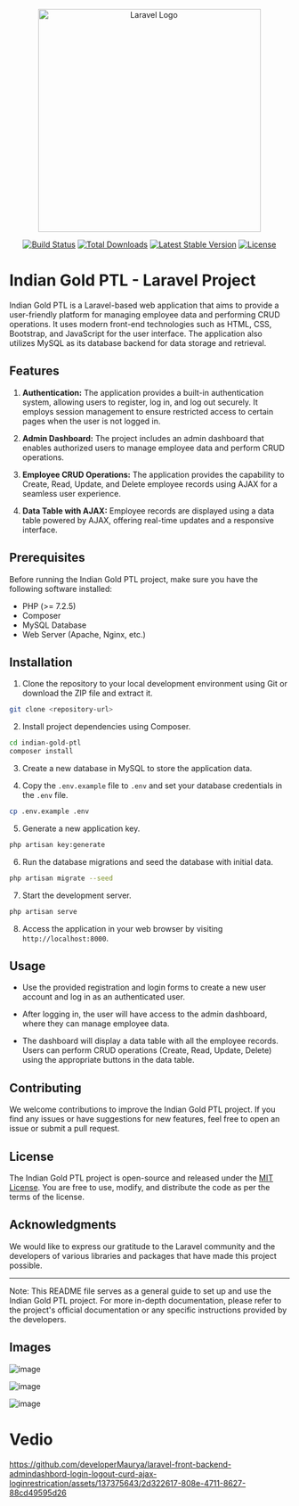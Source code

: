 <p align="center"><a href="https://laravel.com" target="_blank"><img src="https://raw.githubusercontent.com/laravel/art/master/logo-lockup/5%20SVG/2%20CMYK/1%20Full%20Color/laravel-logolockup-cmyk-red.svg" width="400" alt="Laravel Logo"></a></p>

<p align="center">
<a href="https://github.com/laravel/framework/actions"><img src="https://github.com/laravel/framework/workflows/tests/badge.svg" alt="Build Status"></a>
<a href="https://packagist.org/packages/laravel/framework"><img src="https://img.shields.io/packagist/dt/laravel/framework" alt="Total Downloads"></a>
<a href="https://packagist.org/packages/laravel/framework"><img src="https://img.shields.io/packagist/v/laravel/framework" alt="Latest Stable Version"></a>
<a href="https://packagist.org/packages/laravel/framework"><img src="https://img.shields.io/packagist/l/laravel/framework" alt="License"></a>
</p>

# Indian Gold PTL - Laravel Project

Indian Gold PTL is a Laravel-based web application that aims to provide a user-friendly platform for managing employee data and performing CRUD operations. It uses modern front-end technologies such as HTML, CSS, Bootstrap, and JavaScript for the user interface. The application also utilizes MySQL as its database backend for data storage and retrieval.

## Features

1. **Authentication:** The application provides a built-in authentication system, allowing users to register, log in, and log out securely. It employs session management to ensure restricted access to certain pages when the user is not logged in.

2. **Admin Dashboard:** The project includes an admin dashboard that enables authorized users to manage employee data and perform CRUD operations.

3. **Employee CRUD Operations:** The application provides the capability to Create, Read, Update, and Delete employee records using AJAX for a seamless user experience.

4. **Data Table with AJAX:** Employee records are displayed using a data table powered by AJAX, offering real-time updates and a responsive interface.

## Prerequisites

Before running the Indian Gold PTL project, make sure you have the following software installed:

- PHP (>= 7.2.5)
- Composer
- MySQL Database
- Web Server (Apache, Nginx, etc.)

## Installation

1. Clone the repository to your local development environment using Git or download the ZIP file and extract it.

```bash
git clone <repository-url>
```

2. Install project dependencies using Composer.

```bash
cd indian-gold-ptl
composer install
```

3. Create a new database in MySQL to store the application data.

4. Copy the `.env.example` file to `.env` and set your database credentials in the `.env` file.

```bash
cp .env.example .env
```

5. Generate a new application key.

```bash
php artisan key:generate
```

6. Run the database migrations and seed the database with initial data.

```bash
php artisan migrate --seed
```

7. Start the development server.

```bash
php artisan serve
```

8. Access the application in your web browser by visiting `http://localhost:8000`.

## Usage

- Use the provided registration and login forms to create a new user account and log in as an authenticated user.

- After logging in, the user will have access to the admin dashboard, where they can manage employee data.

- The dashboard will display a data table with all the employee records. Users can perform CRUD operations (Create, Read, Update, Delete) using the appropriate buttons in the data table.

## Contributing

We welcome contributions to improve the Indian Gold PTL project. If you find any issues or have suggestions for new features, feel free to open an issue or submit a pull request.

## License

The Indian Gold PTL project is open-source and released under the [MIT License](LICENSE). You are free to use, modify, and distribute the code as per the terms of the license.

## Acknowledgments

We would like to express our gratitude to the Laravel community and the developers of various libraries and packages that have made this project possible.

---

Note: This README file serves as a general guide to set up and use the Indian Gold PTL project. For more in-depth documentation, please refer to the project's official documentation or any specific instructions provided by the developers.

## Images
![image](https://github.com/developerMaurya/laravel-front-backend-admindashbord-login-logout-curd-ajax-loginrestrication/assets/137375643/a58b77d9-5e13-4bd7-a63b-24a362207133)

![image](https://github.com/developerMaurya/laravel-front-backend-admindashbord-login-logout-curd-ajax-loginrestrication/assets/137375643/be7b923d-a1c6-46a6-8eff-e3e9d5a2d3ae)

![image](https://github.com/developerMaurya/laravel-front-backend-admindashbord-login-logout-curd-ajax-loginrestrication/assets/137375643/bcfcc707-46d4-4df2-9eec-065428d61efd)

# Vedio



https://github.com/developerMaurya/laravel-front-backend-admindashbord-login-logout-curd-ajax-loginrestrication/assets/137375643/2d322617-808e-4711-8627-88cd49595d26






